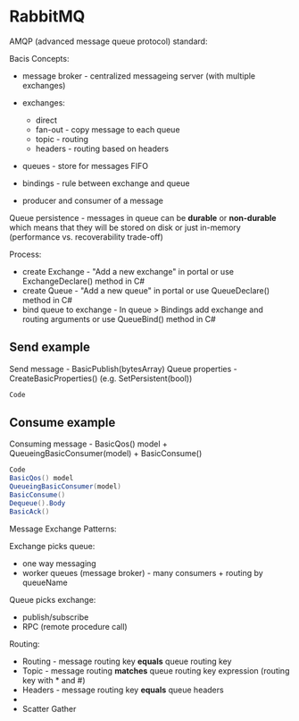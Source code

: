 # RabbitMQ

AMQP (advanced message queue protocol) standard:

Bacis Concepts:
- message broker - centralized messageing server (with multiple exchanges)
- exchanges:
  - direct
  - fan-out - copy message to each queue
  - topic - routing
  - headers - routing based on headers
- queues - store for messages FIFO
- bindings - rule between exchange and queue

- producer and consumer of a message

Queue persistence - messages in queue can be __durable__ or __non-durable__ which means that they will be stored on disk or just in-memory (performance vs. recoverability trade-off)

Process:
- create Exchange - "Add a new exchange" in portal or use ExchangeDeclare() method in C#
- create Queue - "Add a new queue" in portal or use QueueDeclare() method in C#
- bind queue to exchange - In queue > Bindings add exchange and routing arguments or use QueueBind() method in C#



## Send example
Send message - BasicPublish(bytesArray)
Queue properties - CreateBasicProperties() (e.g. SetPersistent(bool))
``` C#
Code
```


## Consume example

Consuming message - BasicQos() model + QueueingBasicConsumer(model) + BasicConsume()
``` C#
Code
BasicQos() model 
QueueingBasicConsumer(model) 
BasicConsume()
Dequeue().Body
BasicAck()
```

Message Exchange Patterns:

Exchange picks queue:
- one way messaging
- worker queues (message broker) - many consumers + routing by queueName

Queue picks exchange:
- publish/subscribe
- RPC (remote procedure call)

Routing:
- Routing - message routing key **equals** queue routing key
- Topic - message routing  **matches** queue routing key expression (routing key with * and #)
- Headers - message routing key **equals** queue headers
- 
- Scatter Gather